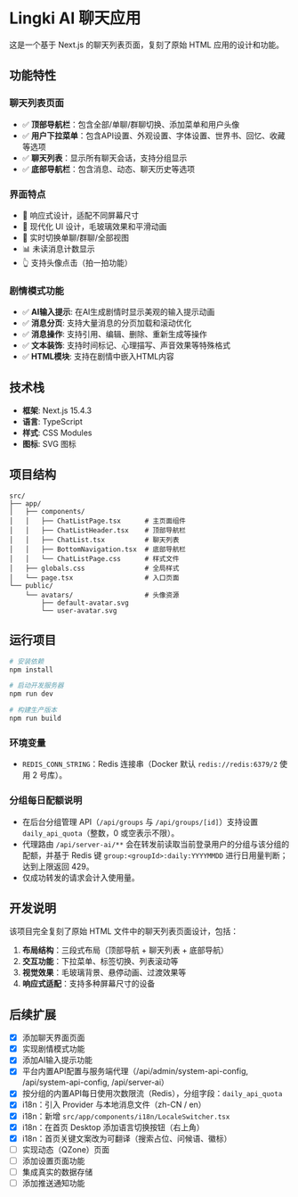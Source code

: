 # Lingki AI 聊天应用

这是一个基于 Next.js 的聊天列表页面，复刻了原始 HTML 应用的设计和功能。

## 功能特性

### 聊天列表页面
- ✅ **顶部导航栏**：包含全部/单聊/群聊切换、添加菜单和用户头像
- ✅ **用户下拉菜单**：包含API设置、外观设置、字体设置、世界书、回忆、收藏等选项
- ✅ **聊天列表**：显示所有聊天会话，支持分组显示
- ✅ **底部导航栏**：包含消息、动态、聊天历史等选项

### 界面特点
- 📱 响应式设计，适配不同屏幕尺寸
- 🎨 现代化 UI 设计，毛玻璃效果和平滑动画
- 🔄 实时切换单聊/群聊/全部视图
- 📊 未读消息计数显示
- 👆 支持头像点击（拍一拍功能）

### 剧情模式功能
- ✅ **AI输入提示**: 在AI生成剧情时显示美观的输入提示动画
- ✅ **消息分页**: 支持大量消息的分页加载和滚动优化
- ✅ **消息操作**: 支持引用、编辑、删除、重新生成等操作
- ✅ **文本装饰**: 支持时间标记、心理描写、声音效果等特殊格式
- ✅ **HTML模块**: 支持在剧情中嵌入HTML内容

## 技术栈

- **框架**: Next.js 15.4.3
- **语言**: TypeScript
- **样式**: CSS Modules
- **图标**: SVG 图标

## 项目结构

```
src/
├── app/
│   ├── components/
│   │   ├── ChatListPage.tsx      # 主页面组件
│   │   ├── ChatListHeader.tsx    # 顶部导航栏
│   │   ├── ChatList.tsx          # 聊天列表
│   │   ├── BottomNavigation.tsx  # 底部导航栏
│   │   └── ChatListPage.css      # 样式文件
│   ├── globals.css               # 全局样式
│   └── page.tsx                  # 入口页面
└── public/
    └── avatars/                  # 头像资源
        ├── default-avatar.svg
        └── user-avatar.svg
```

## 运行项目

```bash
# 安装依赖
npm install

# 启动开发服务器
npm run dev

# 构建生产版本
npm run build
```

### 环境变量

- `REDIS_CONN_STRING`：Redis 连接串（Docker 默认 `redis://redis:6379/2` 使用 2 号库）。

### 分组每日配额说明

- 在后台分组管理 API（`/api/groups` 与 `/api/groups/[id]`）支持设置 `daily_api_quota`（整数，0 或空表示不限）。
- 代理路由 `/api/server-ai/**` 会在转发前读取当前登录用户的分组与该分组的配额，并基于 Redis 键 `group:<groupId>:daily:YYYYMMDD` 进行日用量判断；达到上限返回 429。
- 仅成功转发的请求会计入使用量。

## 开发说明

该项目完全复刻了原始 HTML 文件中的聊天列表页面设计，包括：

1. **布局结构**：三段式布局（顶部导航 + 聊天列表 + 底部导航）
2. **交互功能**：下拉菜单、标签切换、列表滚动等
3. **视觉效果**：毛玻璃背景、悬停动画、过渡效果等
4. **响应式适配**：支持多种屏幕尺寸的设备

## 后续扩展

- [x] 添加聊天界面页面
- [x] 实现剧情模式功能
- [x] 添加AI输入提示功能
- [x] 平台内置API配置与服务端代理（/api/admin/system-api-config, /api/system-api-config, /api/server-ai）
- [x] 按分组的内置API每日使用次数限流（Redis），分组字段：`daily_api_quota`
- [x] i18n：引入 Provider 与本地消息文件（zh-CN / en）
- [x] i18n：新增 `src/app/components/i18n/LocaleSwitcher.tsx`
- [x] i18n：在首页 Desktop 添加语言切换按钮（右上角）
- [x] i18n：首页关键文案改为可翻译（搜索占位、问候语、徽标）
- [ ] 实现动态（QZone）页面
- [ ] 添加设置页面功能
- [ ] 集成真实的数据存储
- [ ] 添加推送通知功能
